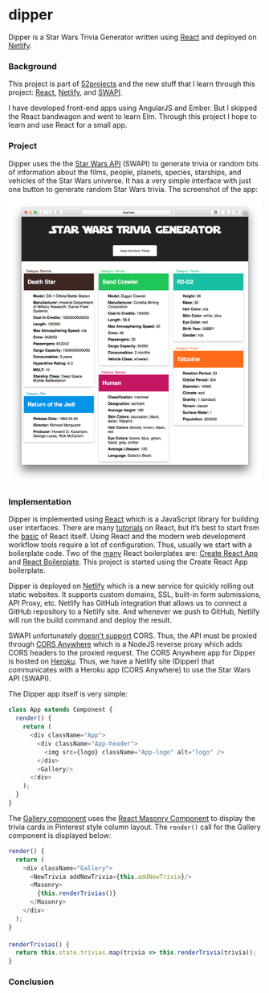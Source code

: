 # dipper

Dipper is a Star Wars Trivia Generator written using [React](https://facebook.github.io/react/) and deployed on [Netlify](https://www.netlify.com).

### Background

This project is part of [52projects](https://donny.github.io/52projects/) and the new stuff that I learn through this project: [React](https://facebook.github.io/react/), [Netlify](https://www.netlify.com), and [SWAPI](https://swapi.co).

I have developed front-end apps using AngularJS and Ember. But I skipped the React bandwagon and went to learn Elm. Through this project I hope to learn and use React for a small app.

### Project

Dipper uses the the [Star Wars API](https://swapi.co) (SWAPI) to generate trivia or random bits of information about the films, people, planets, species, starships, and vehicles of the Star Wars universe. It has a very simple interface with just one button to generate random Star Wars trivia. The screenshot of the app:

![Screenshot](https://raw.githubusercontent.com/donny/dipper/master/screenshot.png)

### Implementation

Dipper is implemented using [React](https://facebook.github.io/react/) which is a JavaScript library for building user interfaces. There are many [tutorials](https://github.com/enaqx/awesome-react) on React, but it’s best to start from the [basic](http://jamesknelson.com/learn-raw-react-no-jsx-flux-es6-webpack/) of React itself. Using React and the modern web development workflow tools require a lot of configuration. Thus, usually we start with a boilerplate code. Two of the [many](https://risingstars2016.js.org/#react-template) React boilerplates are: [Create React App](https://github.com/facebookincubator/create-react-app) and [React Boilerplate](http://reactboilerplate.com/). This project is started using the Create React App boilerplate.

Dipper is deployed on [Netlify](https://www.netlify.com) which is a new service for quickly rolling out static websites. It supports custom domains, SSL, built-in form submissions, API Proxy, etc. Netlify has GitHub integration that allows us to connect a GitHub repository to a Netlify site. And whenever we push to GitHub, Netlify will run the build command and deploy the result.

SWAPI unfortunately [doesn't support](https://github.com/phalt/swapi/issues/60) CORS. Thus, the API must be proxied through [CORS Anywhere](https://github.com/donny/cors-anywhere) which is a NodeJS reverse proxy which adds CORS headers to the proxied request. The CORS Anywhere app for Dipper is hosted on [Heroku](https://www.heroku.com). Thus, we have a Netlify site (Dipper) that communicates with a Heroku app (CORS Anywhere) to use the Star Wars API (SWAPI).

The Dipper app itself is very simple:

```javascript
class App extends Component {
  render() {
    return (
      <div className="App">
        <div className="App-header">
          <img src={logo} className="App-logo" alt="logo" />
        </div>
        <Gallery/>
      </div>
    );
  }
}
```

The [Gallery component](https://github.com/donny/dipper/blob/master/Gallery.js) uses the [React Masonry Component](https://github.com/eiriklv/react-masonry-component) to display the trivia cards in Pinterest style column layout. The `render()` call for the Gallery component is displayed below:

```javascript
render() {
  return (
    <div className="Gallery">
      <NewTrivia addNewTrivia={this.addNewTrivia}/>
      <Masonry>
        {this.renderTrivias()}
      </Masonry>
    </div>
  );
}

renderTrivias() {
  return this.state.trivias.map(trivia => this.renderTrivia(trivia));
}
```

### Conclusion
